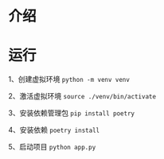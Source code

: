 # 介绍

# 运行

1、创建虚拟环境 `python -m venv venv`

2、激活虚拟环境 `source ./venv/bin/activate`

3、安装依赖管理包 `pip install poetry`

4、安装依赖 `poetry install`

5、启动项目 `python app.py`
